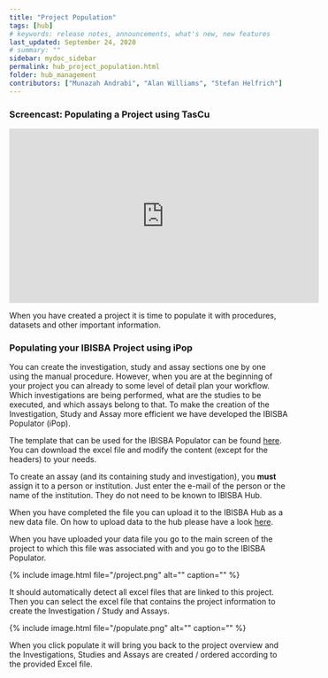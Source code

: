 ```yaml
---
title: "Project Population"
tags: [hub]
# keywords: release notes, announcements, what's new, new features
last_updated: September 24, 2020
# summary: ""
sidebar: mydoc_sidebar
permalink: hub_project_population.html
folder: hub_management
contributors: ["Munazah Andrabi", "Alan Williams", "Stefan Helfrich"]
---
```


### Screencast: Populating a Project using TasCu

<iframe width="560" height="315" src="https://www.youtube.com/embed/68D1j5MwOnw" frameborder="0" allow="autoplay; encrypted-media" allowfullscreen></iframe>



When you have created a project it is time to populate it with procedures, datasets and other important information.


### Populating your IBISBA Project using iPop

You can create the investigation, study and assay sections one by one using the manual procedure. However, when you are at the beginning of your project you can already to some level of detail plan your workflow. Which investigations are being performed, what are the studies to be executed, and which assays belong to that. To make the creation of the Investigation, Study and Assay more efficient we have developed the IBISBA Populator (iPop).

The template that can be used for the IBISBA Populator can be found [here](https://hub.ibisba.eu/data_files/36). You can download the excel file and modify the content (except for the headers) to your needs.

To create an assay (and its containing study and investigation), you **must** assign it to a person or institution. Just enter the e-mail of the person or the name of the institution. They do not need to be known to IBISBA Hub.

When you have completed the file you can upload it to the IBISBA Hub as a new data file. On how to upload data to the hub please have a look [here](https://ibisba.github.io/handbook/ibisba_hub/upload/). 

When you have uploaded your data file you go to the main screen of the project to which this file was associated with and you go to the IBISBA Populator. 

{% include image.html file="/project.png" alt="" caption="" %}

It should automatically detect all excel files that are linked to this project. Then you can select the excel file that contains the project information to create the Investigation / Study and Assays.

{% include image.html file="/populate.png" alt="" caption="" %}

When you click populate it will bring you back to the project overview and the Investigations, Studies and Assays are created / ordered according to the provided Excel file.

